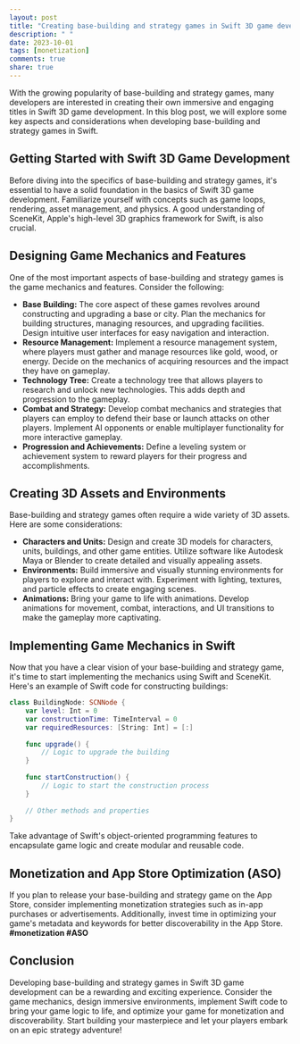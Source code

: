 ```yaml
---
layout: post
title: "Creating base-building and strategy games in Swift 3D game development"
description: " "
date: 2023-10-01
tags: [monetization]
comments: true
share: true
---
```


With the growing popularity of base-building and strategy games, many developers are interested in creating their own immersive and engaging titles in Swift 3D game development. In this blog post, we will explore some key aspects and considerations when developing base-building and strategy games in Swift.

## Getting Started with Swift 3D Game Development

Before diving into the specifics of base-building and strategy games, it's essential to have a solid foundation in the basics of Swift 3D game development. Familiarize yourself with concepts such as game loops, rendering, asset management, and physics. A good understanding of SceneKit, Apple's high-level 3D graphics framework for Swift, is also crucial.

## Designing Game Mechanics and Features

One of the most important aspects of base-building and strategy games is the game mechanics and features. Consider the following:

- **Base Building:** The core aspect of these games revolves around constructing and upgrading a base or city. Plan the mechanics for building structures, managing resources, and upgrading facilities. Design intuitive user interfaces for easy navigation and interaction.
- **Resource Management:** Implement a resource management system, where players must gather and manage resources like gold, wood, or energy. Decide on the mechanics of acquiring resources and the impact they have on gameplay.
- **Technology Tree:** Create a technology tree that allows players to research and unlock new technologies. This adds depth and progression to the gameplay.
- **Combat and Strategy:** Develop combat mechanics and strategies that players can employ to defend their base or launch attacks on other players. Implement AI opponents or enable multiplayer functionality for more interactive gameplay.
- **Progression and Achievements:** Define a leveling system or achievement system to reward players for their progress and accomplishments.

## Creating 3D Assets and Environments

Base-building and strategy games often require a wide variety of 3D assets. Here are some considerations:

- **Characters and Units:** Design and create 3D models for characters, units, buildings, and other game entities. Utilize software like Autodesk Maya or Blender to create detailed and visually appealing assets.
- **Environments:** Build immersive and visually stunning environments for players to explore and interact with. Experiment with lighting, textures, and particle effects to create engaging scenes.
- **Animations:** Bring your game to life with animations. Develop animations for movement, combat, interactions, and UI transitions to make the gameplay more captivating.

## Implementing Game Mechanics in Swift

Now that you have a clear vision of your base-building and strategy game, it's time to start implementing the mechanics using Swift and SceneKit. Here's an example of Swift code for constructing buildings:

```swift
class BuildingNode: SCNNode {
    var level: Int = 0
    var constructionTime: TimeInterval = 0
    var requiredResources: [String: Int] = [:]
    
    func upgrade() {
        // Logic to upgrade the building
    }
    
    func startConstruction() {
        // Logic to start the construction process
    }
    
    // Other methods and properties
}
```

Take advantage of Swift's object-oriented programming features to encapsulate game logic and create modular and reusable code.

## Monetization and App Store Optimization (ASO)

If you plan to release your base-building and strategy game on the App Store, consider implementing monetization strategies such as in-app purchases or advertisements. Additionally, invest time in optimizing your game's metadata and keywords for better discoverability in the App Store. **#monetization #ASO**

## Conclusion

Developing base-building and strategy games in Swift 3D game development can be a rewarding and exciting experience. Consider the game mechanics, design immersive environments, implement Swift code to bring your game logic to life, and optimize your game for monetization and discoverability. Start building your masterpiece and let your players embark on an epic strategy adventure!